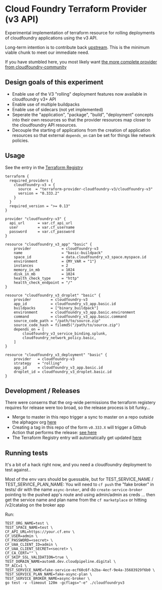 # Cloud Foundry Terraform Provider (v3 API)

Experimental implementation of terraform resource for rolling deployments of
cloudfoundry applications using the v3 API.

Long-term intention is to contribute back
[upstream](https://github.com/cloudfoundry-community/terraform-provider-cloudfoundry).
This is the minimum viable
chunk to meet our immediate need.

If you have stumbled here, you most likely want
[the more complete provider from cloudfoundry-community](https://github.com/cloudfoundry-community/terraform-provider-cloudfoundry)

## Design goals of this experiment

* Enable use of the V3 "rolling" deployment features now available in cloudfoundry v3+ API
* Enable use of multiple buildpacks
* Enable use of sidecars (not yet implemented)
* Seperate the "application", "package", "build", "deployment" concepts into their own resources so that the provider resources map closer to the cloudfoundry API resources.
* Decouple the starting of applications from the creation of application resources so that external `depends_on` can be set for things like network policies.

## Usage

See the entry in the [Terraform Registry](https://registry.terraform.io/providers/terraform-provider-cloudfoundry-v3/cloudfoundry-v3/latest)

```hcl
terraform {
  required_providers {
    cloudfoundry-v3 = {
      source  = "terraform-provider-cloudfoundry-v3/cloudfoundry-v3"
      version = "0.333.2"
    }
  }
  required_version = ">= 0.13"
}

provider "cloudfoundry-v3" {
  api_url      = var.cf_api_url
  user         = var.cf_username
  password     = var.cf_password
}

resource "cloudfoundry_v3_app" "basic" {
	provider              = cloudfoundry-v3
	name                  = "basic-buildpack"
	space_id              = data.cloudfoundry_v3_space.myspace.id
	environment           = {MY_VAR = "1"}
	instances             = 2
	memory_in_mb          = 1024
	disk_in_mb            = 1024
	health_check_type     = "http"
	health_check_endpoint = "/"
}

resource "cloudfoundry_v3_droplet" "basic" {
	provider         = cloudfoundry-v3
	app_id           = cloudfoundry_v3_app.basic.id
	buildpacks       = ["binary_buildpack"]
	environment      = cloudfoundry_v3_app.basic.environment
	command          = cloudfoundry_v3_app.basic.command
	source_code_path = "/path/to/source.zip"
	source_code_hash = filemd5("/path/to/source.zip")
	depends_on = [
		cloudfoundry_v3_service_binding.splunk,
		cloudfoundry_network_policy.basic,
	]
}

resource "cloudfoundry_v3_deployment" "basic" {
	provider   = cloudfoundry-v3
	strategy   = "rolling"
	app_id     = cloudfoundry_v3_app.basic.id
	droplet_id = cloudfoundry_v3_droplet.basic.id
}
```

## Development / Releases

There were conserns that the org-wide permissions the terraform registery
requires for release were too broad, so the release process is bit funky...

* Merge to master in this repo trigger a sync to master on a repo outside the alphagov org [here](https://github.com/terraform-provider-cloudfoundry-v3/terraform-provider-cloudfoundry-v3)
* Creating a tag in this repo of the form `v0.333.X` will trigger a Github Action that performs the release: [see here](https://github.com/terraform-provider-cloudfoundry-v3/terraform-provider-cloudfoundry-v3/actions)
* The Terraform Registry entry will automatically get updated [here](https://registry.terraform.io/providers/terraform-provider-cloudfoundry-v3/cloudfoundry-v3/latest)

## Running tests

It's a bit of a hack right now, and you need a cloudfoundry deployment to test against..

Most of the env vars should be guessable, but for TEST_SERVICE_NAME /
TEST_SERVICE_PLAN_NAME: You will need to `cf push` the "fake broker" in
tests/ dir with the name `async-broker`,  and do `create-service-broker`
pointing to the pushed app's route and using admin/admin as creds ... then
get the service name and plan name from the `cf marketplace` or hitting
/v2/catalog on the broker app

Run:

```
TEST_ORG_NAME=test \
TEST_SPACE_NAME=test \
CF_API_URL=https://your.cf.env \
CF_USER=admin \
CF_PASSWORD=<secret> \
CF_UAA_CLIENT_ID=admin \
CF_UAA_CLIENT_SECRET=<secret> \
CF_CA_CERT="" \
CF_SKIP_SSL_VALIDATION=true \
TEST_DOMAIN_NAME=autom8.dev.cloudpipeline.digital \
TF_ACC=1 \
TEST_SERVICE_NAME=fake-service-ecf60c6f-b2ba-4ecf-9e4a-35683929f6b0 \
TEST_SERVICE_PLAN_NAME=fake-async-plan \
TEST_SERVICE_BROKER_NAME=async-broker \
go test -v -timeout 120m -gcflags="-e" ./cloudfoundryv3
```

